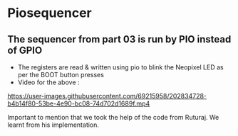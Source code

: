 # Piosequencer
## The sequencer from part 03 is run by PIO instead of GPIO

  - The registers are read & written using pio to blink the Neopixel LED as per the BOOT button presses 
  - Video for the above :
  
https://user-images.githubusercontent.com/69215958/202834728-b4b14f80-53be-4e90-bc08-74d702d1689f.mp4

Important to mention that we took the help of the code from Ruturaj. We learnt from his implementation.
